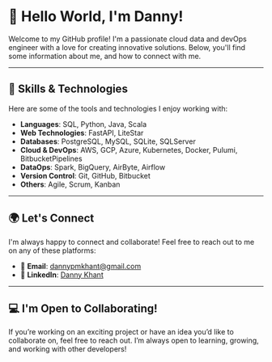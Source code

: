 # 👋 Hello World, I'm Danny!

Welcome to my GitHub profile! I'm a passionate cloud data and devOps engineer with a love for creating innovative solutions. Below, you'll find some information about me, and how to connect with me.

---

## 🔧 Skills & Technologies

Here are some of the tools and technologies I enjoy working with:

- **Languages**: SQL, Python, Java, Scala
- **Web Technologies**: FastAPI, LiteStar
- **Databases**: PostgreSQL, MySQL, SQLite, SQLServer
- **Cloud & DevOps**: AWS, GCP, Azure, Kubernetes, Docker, Pulumi, BitbucketPipelines
- **DataOps**: Spark, BigQuery, AirByte, Airflow
- **Version Control**: Git, GitHub, Bitbucket
- **Others**: Agile, Scrum, Kanban

---

## 🌍 Let's Connect

I'm always happy to connect and collaborate! Feel free to reach out to me on any of these platforms:

- 📧 **Email**: [dannypmkhant@gmail.com](mailto:dannypmkhant@gmail.com)
- 💼 **LinkedIn**: [Danny Khant](https://www.linkedin.com/in/dannykhant/)

---

## 💻 I'm Open to Collaborating!

If you’re working on an exciting project or have an idea you’d like to collaborate on, feel free to reach out. I’m always open to learning, growing, and working with other developers!


